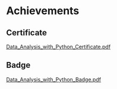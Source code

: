 

# Achievements
## Certificate
[Data_Analysis_with_Python_Certificate.pdf](https://prod-files-secure.s3.us-west-2.amazonaws.com/03e82b26-cccb-4906-bb56-adabcbdc0655/1aa3a050-2338-4a85-85d5-899bad17a31c/Data_Analysis_with_Python_Certificate.pdf?X-Amz-Algorithm=AWS4-HMAC-SHA256&X-Amz-Content-Sha256=UNSIGNED-PAYLOAD&X-Amz-Credential=ASIAZI2LB46677EK2YO3%2F20250309%2Fus-west-2%2Fs3%2Faws4_request&X-Amz-Date=20250309T003532Z&X-Amz-Expires=3600&X-Amz-Security-Token=IQoJb3JpZ2luX2VjECAaCXVzLXdlc3QtMiJGMEQCIBG1ir2INiJJLJl7M%2FILsuefYw5qlkmK0f9hBcSbfgeTAiAN42cyYHSS4bM%2B%2FjmC1Bi%2BKOlTHu6TnTahmcrXCzdS0Sr%2FAwhpEAAaDDYzNzQyMzE4MzgwNSIMPBbQX4%2BkhbA%2FunFTKtwDj6OHGeYeKZGoJ9xfJkTfijagqaIVFLw%2FmGxbNGhQOPipGOSrXx54sAeyKPwX1Pwm4Ca8O4leNIZCRTQLc5VNTnco7phDpCgpkT2DRjryHFZQI6lGvlPHgZ5WyYILIbGOYbyolXt2nH2bk%2F0%2Bfq6BWz41mgigSnnYL5zC8%2F309lI8BAOa9%2Bmxz78yAYGanGB%2BpqkbIMKqOrIEEb5UaQ%2BAIf4brWBepxV82nrF0TtchSC3gIz0XY%2FtO9NISetwgB3fAqc9BJFLvlfpY2fWo4X3FdQgessOwLLe6ELyu0lkxNy%2FOy4Pr4FYkr6rIVT3%2F8NUgsyuKi5ihC%2Bq%2BIeD%2FB%2Bcs3e4yU3tTV0t4lbMfsNj2pWRO%2BNX5WFFwUCHQbWsClUZV44bv3MntiMrR9%2FnMsgsukIb78K4hFz21W2tA3rjukd1ALnUsKYke4mHWIjTB2mCarZCTQ59fdnLuWHqLFqwAx0AShTTxl0rKDIpScJ07k%2FNU76Lk29g6RFdauvDnQdE%2FKTvaO5B2iR7hVz6zipXvr0t84zoTsuQOG%2FZr6EOtjWY67yxtk3iBl2OahfmCGZBgns0ZZoqHJTrZ4fhnarHeAZ8eedc0gFWPmz51IURK7iPUTSCpcKM%2BdnaZ10w66mzvgY6pgFR%2BegFvdWVRw%2Bc23hrzVkvjfvvANmZEm%2F3841zLgUj%2Bs9TlplyF6ZPhUOatBtAvL72z4BQZe%2FTXnTBbb7679zGjFvLyAvAB2HGh1FaDkkINkGbQzD%2F5xXkY%2BL8LTjO%2BA42sI35IFumTnNrP6UHbhsKy%2F4a3fWH6s4Lb6q2quXYWREbCIO2%2BzsHu61kzCEEdcDheQ1lP56gUweI6HJGYJCK%2BJXGhobO&X-Amz-Signature=1f55433dd3271f307d02c61640b091b28fd703b4400e7f2f763dc3f3719d316b&X-Amz-SignedHeaders=host&x-id=GetObject)
## Badge
[Data_Analysis_with_Python_Badge.pdf](https://prod-files-secure.s3.us-west-2.amazonaws.com/03e82b26-cccb-4906-bb56-adabcbdc0655/4fa9bcf8-b584-40dd-8775-c0bfadf6a6f0/Data_Analysis_with_Python_Badge.pdf?X-Amz-Algorithm=AWS4-HMAC-SHA256&X-Amz-Content-Sha256=UNSIGNED-PAYLOAD&X-Amz-Credential=ASIAZI2LB46677EK2YO3%2F20250309%2Fus-west-2%2Fs3%2Faws4_request&X-Amz-Date=20250309T003532Z&X-Amz-Expires=3600&X-Amz-Security-Token=IQoJb3JpZ2luX2VjECAaCXVzLXdlc3QtMiJGMEQCIBG1ir2INiJJLJl7M%2FILsuefYw5qlkmK0f9hBcSbfgeTAiAN42cyYHSS4bM%2B%2FjmC1Bi%2BKOlTHu6TnTahmcrXCzdS0Sr%2FAwhpEAAaDDYzNzQyMzE4MzgwNSIMPBbQX4%2BkhbA%2FunFTKtwDj6OHGeYeKZGoJ9xfJkTfijagqaIVFLw%2FmGxbNGhQOPipGOSrXx54sAeyKPwX1Pwm4Ca8O4leNIZCRTQLc5VNTnco7phDpCgpkT2DRjryHFZQI6lGvlPHgZ5WyYILIbGOYbyolXt2nH2bk%2F0%2Bfq6BWz41mgigSnnYL5zC8%2F309lI8BAOa9%2Bmxz78yAYGanGB%2BpqkbIMKqOrIEEb5UaQ%2BAIf4brWBepxV82nrF0TtchSC3gIz0XY%2FtO9NISetwgB3fAqc9BJFLvlfpY2fWo4X3FdQgessOwLLe6ELyu0lkxNy%2FOy4Pr4FYkr6rIVT3%2F8NUgsyuKi5ihC%2Bq%2BIeD%2FB%2Bcs3e4yU3tTV0t4lbMfsNj2pWRO%2BNX5WFFwUCHQbWsClUZV44bv3MntiMrR9%2FnMsgsukIb78K4hFz21W2tA3rjukd1ALnUsKYke4mHWIjTB2mCarZCTQ59fdnLuWHqLFqwAx0AShTTxl0rKDIpScJ07k%2FNU76Lk29g6RFdauvDnQdE%2FKTvaO5B2iR7hVz6zipXvr0t84zoTsuQOG%2FZr6EOtjWY67yxtk3iBl2OahfmCGZBgns0ZZoqHJTrZ4fhnarHeAZ8eedc0gFWPmz51IURK7iPUTSCpcKM%2BdnaZ10w66mzvgY6pgFR%2BegFvdWVRw%2Bc23hrzVkvjfvvANmZEm%2F3841zLgUj%2Bs9TlplyF6ZPhUOatBtAvL72z4BQZe%2FTXnTBbb7679zGjFvLyAvAB2HGh1FaDkkINkGbQzD%2F5xXkY%2BL8LTjO%2BA42sI35IFumTnNrP6UHbhsKy%2F4a3fWH6s4Lb6q2quXYWREbCIO2%2BzsHu61kzCEEdcDheQ1lP56gUweI6HJGYJCK%2BJXGhobO&X-Amz-Signature=7d5a8978c857298d587eb83b2da8810c42eff391fca80e0f56738477599340ce&X-Amz-SignedHeaders=host&x-id=GetObject)
